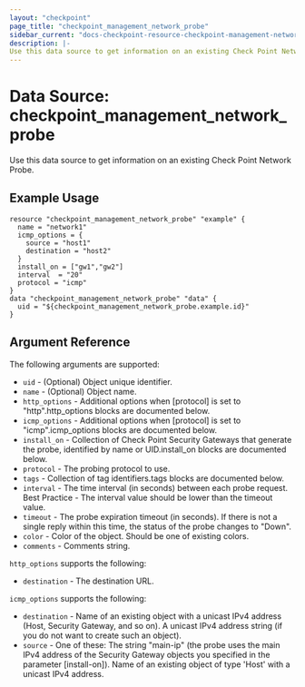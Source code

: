 ```yaml
---
layout: "checkpoint"
page_title: "checkpoint_management_network_probe"
sidebar_current: "docs-checkpoint-resource-checkpoint-management-network-probe"
description: |-
Use this data source to get information on an existing Check Point Network Probe.
---
```


# Data Source: checkpoint_management_network_probe

Use this data source to get information on an existing Check Point Network Probe.

## Example Usage


```hcl
resource "checkpoint_management_network_probe" "example" {
  name = "network1"
  icmp_options = {
    source = "host1"
    destination = "host2"
  }
  install_on = ["gw1","gw2"]
  interval  = "20"
  protocol = "icmp"
}
data "checkpoint_management_network_probe" "data" {
  uid = "${checkpoint_management_network_probe.example.id}"
}
```

## Argument Reference

The following arguments are supported:

* `uid` - (Optional) Object unique identifier.
* `name` - (Optional) Object name.
* `http_options` - Additional options when [protocol] is set to "http".http_options blocks are documented below.
* `icmp_options` -  Additional options when [protocol] is set to "icmp".icmp_options blocks are documented below.
* `install_on` -  Collection of Check Point Security Gateways that generate the probe, identified by name or UID.install_on blocks are documented below.
* `protocol` - The probing protocol to use. 
* `tags` -  Collection of tag identifiers.tags blocks are documented below.
* `interval` -  The time interval (in seconds) between each probe request.<br>Best Practice - The interval value should be lower than the timeout value. 
* `timeout` - The probe expiration timeout (in seconds). If there is not a single reply within this time, the status of the probe changes to "Down". 
* `color` -  Color of the object. Should be one of existing colors. 
* `comments` -  Comments string.

`http_options` supports the following:
* `destination` -  The destination URL. 


`icmp_options` supports the following:
* `destination` -  Name  of an existing object with a unicast IPv4 address (Host, Security Gateway, and so on). A unicast IPv4 address string (if you do not want to create such an object). 
* `source` -  One of these: The string "main-ip" (the probe uses the main IPv4 address of the Security Gateway objects you specified in the parameter [install-on]). Name  of an existing object of type 'Host' with a unicast IPv4 address.
